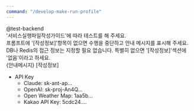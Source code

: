 ```yaml
---
command: "/develop-make-run-profile"
---
```


@test-backend  
'서비스실행파일작성가이드'에 따라 테스트를 해 주세요.   
프롬프트에 '[작성정보]'항목이 없으면 수행을 중단하고 안내 메시지를 표시해 주세요.  
DB나 Redis의 접근 정보는 지정할 필요 없습니다. 특별히 없으면 '[작성정보]'섹션에 '없음'이라고 하세요.      
{안내메시지}
[작성정보]
- API Key
  - Claude: sk-ant-ap...
  - OpenAI: sk-proj-An4Q...
  - Open Weather Map: 1aa5b...
  - Kakao API Key: 5cdc24....